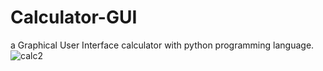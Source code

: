 # Calculator-GUI
a Graphical User Interface calculator with python programming language.
![calc2](https://github.com/sulimansadat/Calculator-GUI/assets/109897633/d5295d3c-2c58-4825-87e3-472eee4ff08c)

